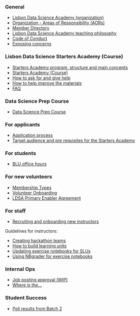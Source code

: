 ### General
- [Lisbon Data Science Academy (organization)](pages/Lisbon-Data-Science-Academy-(Organization).md)
- [Organization - Areas of Responsibility (AORs)](pages/LDSA-Areas-of-Responsibility.md)
- [Member Directory](pages/Member-Directory.md)
- [Lisbon Data Science Academy teaching philosophy](pages/Teaching-Philosophy.md)
- [Code of Conduct](pages/Code-of-Conduct.md)
- [Exposing concerns](pages/Exposing-concerns.md)

### Lisbon Data Science Starters Academy (Course)
- [Starters Academy program, structure and main concepts](pages/Starters-Academy-program-structure-overview,-and-main-concepts.md)
- [Starters Academy (Course)](pages/Starters-Academy-(Course).md)
- [How to ask for and give help](pages/How-to-ask-for-and-give-help.md)
- [How to help improve the materials](pages/How-to-help-improve-the-materials.md)
- [FAQ](pages/FAQ.md)

### Data Science Prep Course
- [Data Science Prep Course](pages/Data-Science-Prep-Course.md)

### For applicants 
- [Application process](pages/Application-process.md)
- [Target audience and pre requisites for the Starters Academy](pages/Target-audience-and-Pre-requisites-for-the-Starters-Academy.md)

### For students 
- [BLU office hours](pages/BLU-Office-Hours.md)

### For new volunteers
- [Membership Types](https://docs.google.com/document/d/1kQSYyhxYkYIxTXOb2PbQF8qZfGikFzy_nypathWPJ5E/edit?usp=sharing)
- [Volunteer Onboarding](pages/Volunteer-Onboarding.md)
- [LDSA Primary Enabler Agreement](pages/LDSA-Primary-Enabler-Agreement.md)

### For staff

- [Recruiting and onboarding new instructors](pages/Recruiting-and-Onboarding-New-Instructors.md)

Guidelines for instructors:
- [Creating hackathon teams](pages/Creating-Hackathon-Teams.md)
- [How to build learning units](pages/How-to-build-Learning-Units.md)
- [Updating exercise notebooks for SLUs](pages/Updating-exercise-notebooks-for-SLUs.md)
- [Using NBgrader for exercise notebooks](pages/Using-nbgrader-for-Exercise-Notebooks.md)


### Internal Ops
- [Job posting approval (WIP)](pages/Job-Posting-Approval-%5BWIP%5D.md)
- [Where is the...](pages/Where-is-the....md)

### Student Success
- [Poll results from Batch 2](pages/Poll-results-on-student-dropout-from-Batch-2.md)